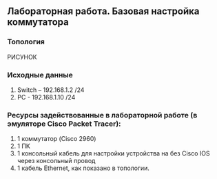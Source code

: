 ## Лабораторная работа. Базовая настройка коммутатора 
### Топология
РИСУНОК
### Исходные данные
1.	Switch – 192.168.1.2 /24
2.	PC - 192.168.1.10 /24
### Ресурсы задействованные в лабораторной работе (в эмуляторе Cisco Packet Tracer):
1.	1 коммутатор (Cisco 2960)
2.	1 ПК
3.	1 консольный кабель для настройки устройства на без Cisco IOS через консольный провод
4.	1 кабель Ethernet, как показано в топологии.
